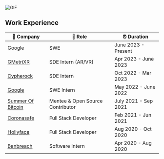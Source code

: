 ![GIF](https://media.giphy.com/media/xTiTnxpQ3ghPiB2Hp6/giphy.gif)



## Work Experience

| 🏢 Company | 💼 Role | ⏰ Duration |
| --- | --- | --- |
| Google| SWE | June 2023 - Present |
| [GMetriXR](https://www.gmetri.com/) | SDE Intern (AR/VR) | Apr 2023 - June 2023 |
| [Cypherock](https://www.cypherock.com) | SDE Intern | Oct 2022 - Mar 2023 |
| [Google](https://www.google.com) | SWE Intern | May 2022 - June 2022 |
| [Summer Of Bitcoin](https://summerofbitcoin.org/) | Mentee & Open Source Contributor | July 2021 - Sep 2021 |
| [Coronasafe](https://life.coronasafe.network/) | Full Stack Developer | Feb 2021 - Jun 2021 |
| [Hollyface](https://hollyface.com/) | Full Stack Developer | Aug 2020 - Oct 2020 |
| [Banbreach](https://banbreach.com/) | Software Intern | Apr 2020 - Aug 2020 |
